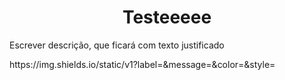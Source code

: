 <h1 align="center"> Testeeeee </h1>
<p align="justify"> Escrever descrição, que ficará com texto justificado </p>
https://img.shields.io/static/v1?label=<LABEL>&message=<MESSAGE>&color=<COLOR>&style=<STYLE>&logo=<LOGO>
